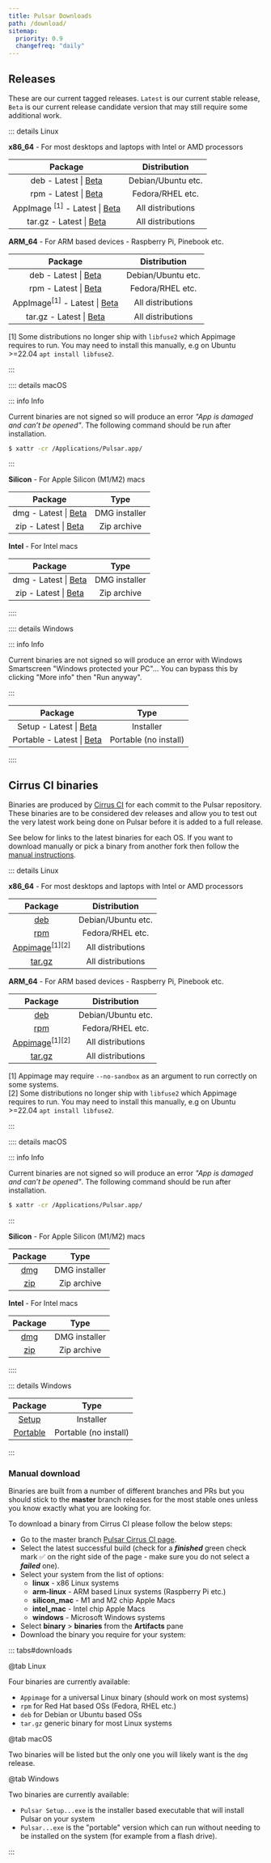 ```yaml
---
title: Pulsar Downloads
path: /download/
sitemap:
  priority: 0.9
  changefreq: "daily"
---
```


## Releases

These are our current tagged releases. `Latest` is our current stable release,
`Beta` is our current release candidate version that may still require some
additional work.

::: details Linux

**x86_64** - For most desktops and laptops with Intel or AMD processors

|                                                                       Package                                                                        |    Distribution    |
| :--------------------------------------------------------------------------------------------------------------------------------------------------: | :----------------: |
|          deb - Latest \| [Beta](https://github.com/pulsar-edit/pulsar/releases/download/v1.101.0-beta/Linux.pulsar_1.101.0-beta_amd64.deb)           | Debian/Ubuntu etc. |
|          rpm - Latest \| [Beta](https://github.com/pulsar-edit/pulsar/releases/download/v1.101.0-beta/Linux.pulsar-1.101.0-beta.x86_64.rpm)          |  Fedora/RHEL etc.  |
| AppImage <sup>[1]</sup> - Latest \| [Beta](https://github.com/pulsar-edit/pulsar/releases/download/v1.101.0-beta/Linux.Pulsar-1.101.0-beta.AppImage) | All distributions  |
|          tar.gz - Latest \| [Beta](https://github.com/pulsar-edit/pulsar/releases/download/v1.101.0-beta/Linux.pulsar-1.101.0-beta.tar.gz)           | All distributions  |

**ARM_64** - For ARM based devices - Raspberry Pi, Pinebook etc.

|                                                                            Package                                                                            |    Distribution    |
| :-----------------------------------------------------------------------------------------------------------------------------------------------------------: | :----------------: |
|             deb - Latest \| [Beta](https://github.com/pulsar-edit/pulsar/releases/download/v1.101.0-beta/ARM.Linux.pulsar_1.101.0-beta_arm64.deb)             | Debian/Ubuntu etc. |
|            rpm - Latest \| [Beta](https://github.com/pulsar-edit/pulsar/releases/download/v1.101.0-beta/ARM.Linux.pulsar-1.101.0-beta.aarch64.rpm)            |  Fedora/RHEL etc.  |
| AppImage<sup>[1]</sup> - Latest \| [Beta](https://github.com/pulsar-edit/pulsar/releases/download/v1.101.0-beta/ARM.Linux.Pulsar-1.101.0-beta-arm64.AppImage) | All distributions  |
|          tar.gz - Latest \| [Beta](https://github.com/pulsar-edit/pulsar/releases/download/v1.101.0-beta/ARM.Linux.pulsar-1.101.0-beta-arm64.tar.gz)          | All distributions  |

[1] Some distributions no longer ship with `libfuse2` which Appimage requires to run. You may need to install this manually, e.g on Ubuntu >=22.04 `apt install libfuse2`.

:::

:::: details macOS

<!--TODO: Remove once app is signed and error no longer shows-->

::: info Info

Current binaries are not signed so will produce an error _"App is damaged and
can’t be opened"_.
The following command should be run after installation.

```sh
$ xattr -cr /Applications/Pulsar.app/
```

:::

**Silicon** - For Apple Silicon (M1/M2) macs

|                                                                   Package                                                                   |     Type      |
| :-----------------------------------------------------------------------------------------------------------------------------------------: | :-----------: |
|   dmg - Latest \| [Beta](https://github.com/pulsar-edit/pulsar/releases/download/v1.101.0-beta/Silicon.Mac.Pulsar-1.101.0-beta-arm64.dmg)   | DMG installer |
| zip - Latest \| [Beta](https://github.com/pulsar-edit/pulsar/releases/download/v1.101.0-beta/Silicon.Mac.Pulsar-1.101.0-beta-arm64-mac.zip) |  Zip archive  |

**Intel** - For Intel macs

|                                                               Package                                                               |     Type      |
| :---------------------------------------------------------------------------------------------------------------------------------: | :-----------: |
|   dmg - Latest \| [Beta](https://github.com/pulsar-edit/pulsar/releases/download/v1.101.0-beta/Intel.Mac.Pulsar-1.101.0-beta.dmg)   | DMG installer |
| zip - Latest \| [Beta](https://github.com/pulsar-edit/pulsar/releases/download/v1.101.0-beta/Intel.Mac.Pulsar-1.101.0-beta-mac.zip) |  Zip archive  |

::::

:::: details Windows

<!--TODO: Remove once app is signed and error no longer shows-->

::: info Info

Current binaries are not signed so will produce an error with Windows
Smartscreen "Windows protected your PC"...
You can bypass this by clicking "More info" then "Run anyway".

:::

|                                                                Package                                                                |         Type          |
| :-----------------------------------------------------------------------------------------------------------------------------------: | :-------------------: |
| Setup - Latest \| [Beta](https://github.com/pulsar-edit/pulsar/releases/download/v1.101.0-beta/Windows.Pulsar.Setup.1.101.0-beta.exe) |       Installer       |
|  Portable - Latest \| [Beta](https://github.com/pulsar-edit/pulsar/releases/download/v1.101.0-beta/Windows.Pulsar.1.101.0-beta.exe)   | Portable (no install) |

::::

## Cirrus CI binaries

Binaries are produced by [Cirrus CI](https://cirrus-ci.com/github/pulsar-edit/pulsar)
for each commit to the Pulsar repository.  
These binaries are to be considered dev releases and allow you to test
out the very latest work being done on Pulsar before it is added to a full
release.

See below for links to the latest binaries for each OS. If you want to download
manually or pick a binary from another fork then follow the [manual instructions](#manual-download).

::: details Linux

**x86_64** - For most desktops and laptops with Intel or AMD processors

|                                           Package                                           |    Distribution    |
| :-----------------------------------------------------------------------------------------: | :----------------: |
|              [deb](https://download.pulsar-edit.dev/?os=linux&type=linux_deb)               | Debian/Ubuntu etc. |
|              [rpm](https://download.pulsar-edit.dev/?os=linux&type=linux_rpm)               |  Fedora/RHEL etc.  |
| [Appimage](https://download.pulsar-edit.dev/?os=linux&type=linux_appimage)<sup>[1][2]</sup> | All distributions  |
|             [tar.gz](https://download.pulsar-edit.dev/?os=linux&type=linux_tar)             | All distributions  |

**ARM_64** - For ARM based devices - Raspberry Pi, Pinebook etc.

|                                             Package                                             |    Distribution    |
| :---------------------------------------------------------------------------------------------: | :----------------: |
|              [deb](https://download.pulsar-edit.dev/?os=arm_linux&type=linux_deb)               | Debian/Ubuntu etc. |
|              [rpm](https://download.pulsar-edit.dev/?os=arm_linux&type=linux_rpm)               |  Fedora/RHEL etc.  |
| [Appimage](https://download.pulsar-edit.dev/?os=arm_linux&type=linux_appimage)<sup>[1][2]</sup> | All distributions  |
|             [tar.gz](https://download.pulsar-edit.dev/?os=arm_linux&type=linux_tar)             | All distributions  |

[1] Appimage may require `--no-sandbox` as an argument to run correctly on some systems.  
[2] Some distributions no longer ship with `libfuse2` which Appimage requires to run. You may need to install this manually, e.g on Ubuntu >=22.04 `apt install libfuse2`.

:::

:::: details macOS

<!--TODO: Remove once app is signed and error no longer shows-->

::: info Info

Current binaries are not signed so will produce an error _"App is damaged and
can’t be opened"_.
The following command should be run after installation.

```sh
$ xattr -cr /Applications/Pulsar.app/
```

:::

**Silicon** - For Apple Silicon (M1/M2) macs

|                               Package                                |     Type      |
| :------------------------------------------------------------------: | :-----------: |
| [dmg](https://download.pulsar-edit.dev/?os=silicon_mac&type=mac_dmg) | DMG installer |
| [zip](https://download.pulsar-edit.dev/?os=silicon_mac&type=mac_zip) |  Zip archive  |

**Intel** - For Intel macs

|                              Package                               |     Type      |
| :----------------------------------------------------------------: | :-----------: |
| [dmg](https://download.pulsar-edit.dev/?os=intel_mac&type=mac_dmg) | DMG installer |
| [zip](https://download.pulsar-edit.dev/?os=intel_mac&type=mac_zip) |  Zip archive  |

::::

::: details Windows

|                                    Package                                     |         Type          |
| :----------------------------------------------------------------------------: | :-------------------: |
|    [Setup](https://download.pulsar-edit.dev/?os=windows&type=windows_setup)    |       Installer       |
| [Portable](https://download.pulsar-edit.dev/?os=windows&type=windows_portable) | Portable (no install) |

:::

### Manual download

Binaries are built from a number of different branches and PRs but you should
stick to the **master** branch releases for the most stable ones unless you know
exactly what you are looking for.

To download a binary from Cirrus CI please follow the below steps:

- Go to the master branch [Pulsar Cirrus CI page](https://cirrus-ci.com/github/pulsar-edit/pulsar/master).
- Select the latest successful build (check for a **_finished_** green check
  mark ✅ on the right side of the page - make sure you do not select a
  **_failed_** one).
- Select your system from the list of options:
  - **linux** - x86 Linux systems
  - **arm-linux** - ARM based Linux systems (Raspberry Pi etc.)
  - **silicon_mac** - M1 and M2 chip Apple Macs
  - **intel_mac** - Intel chip Apple Macs
  - **windows** - Microsoft Windows systems
- Select **binary** > **binaries** from the **Artifacts** pane
- Download the binary you require for your system:

::: tabs#downloads

@tab Linux

Four binaries are currently available:

- `Appimage` for a universal Linux binary (should work on most systems)
- `rpm` for Red Hat based OSs (Fedora, RHEL etc.)
- `deb` for Debian or Ubuntu based OSs
- `tar.gz` generic binary for most Linux systems

@tab macOS

Two binaries will be listed but the only one you will likely want is the
`dmg` release.

@tab Windows

Two binaries are currently available:

- `Pulsar Setup...exe` is the installer based executable that will install Pulsar
  on your system
- `Pulsar...exe` is the "portable" version which can run without needing to be
  installed on the system (for example from a flash drive).

:::
